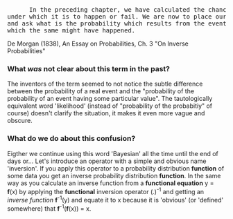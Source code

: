 <pre>      In the preceding chapter, we have calculated the chances of an event, knowing the circumstances </br>under which it is to happen or fail. We are now to place ourselves in an inverted position: we know the event,</br>and ask what is the probability which results from the event in favour of of any set of circumstances under </br>which the same might have happened.
</pre>
De Morgan (1838), An Essay on Probabilities, Ch. 3 "On Inverse Probabilities"

### What _was_ not clear about this term in the past?
The inventors of the term seemed to not notice the subtle difference between the probability of a real event and the "probability of the probability of an event having some particular value". The tautologically equivalent word 'likelihood' (instead of "probability of the probabitiy" of course) doesn't clarify the situation, it makes it even more vague and obscure.

### What do we do about this confusion?
Eigther we continue using this word 'Bayesian' all the time until the end of days or... 
Let's introduce an operator with a simple and obvious name 'inversion'. If you apply this operator to a probability distribution __function__ of some data you get an inverse probability distribution __function__. In the same way as you calculate an inverse function from a __functional equation__ y = __f__(x) by applying the __functional__ inversion operator (.)<sup>-1</sup> and getting an _inverse function_ __f__<sup>-1</sup>(y) and equate it to x because it is 'obvious' (or 'defined' somewhere) that __f__<sup>-1</sup>(__f__(x)) = x.
